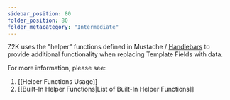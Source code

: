 ```yaml
---
sidebar_position: 80
folder_position: 80
folder_metacategory: "Intermediate"
---
```


Z2K uses the "helper" functions defined in Mustache / [Handlebars](https://handlebarsjs.com/guide/expressions.html#helpers) to provide additional functionality when replacing Template Fields with data.

For more information, please see:
1. [[Helper Functions Usage]]
2. [[Built-In Helper Functions|List of Built-In Helper Functions]]
